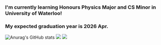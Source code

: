### I'm currently learning Honours Physics Major and CS Minor in University of Waterloo!
### My expected graduation year is 2026 Apr.


<!--
**jay0718/jay0718** is a ✨ _special_ ✨ repository because its `README.md` (this file) appears on your GitHub profile.

Here are some ideas to get you started:

- 🔭 I’m currently working on ...
- 🌱 I’m currently learning ...
- 👯 I’m looking to collaborate on ...
- 🤔 I’m looking for help with ...
- 💬 Ask me about ...
- 📫 How to reach me: ...
- 😄 Pronouns: ...
- ⚡ Fun fact: ...
-->

![Anurag's GitHub stats](https://github-readme-stats.vercel.app/api?username=jay0718&show_icons=true&theme=radical)
<a href="https://www.linkedin.com/in/jaycho030718/" target="_blank"><img src="https://img.shields.io/badge/Linkedin-#FFFFFF?style=flat&logo=LinkedIn&logoColor=#0A66C2"/></a>
<img src="https://img.shields.io/badge/Python-3776AB?style=for-the-badge&logo=Python&logoColor=white">

